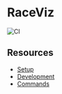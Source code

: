 # RaceViz

![CI](https://github.com/bobalazek/raceviz/workflows/Development%20Workflow/badge.svg)
## Resources

* [Setup](docs/setup.md)
* [Development](docs/development.md)
* [Commands](docs/commands.md)
